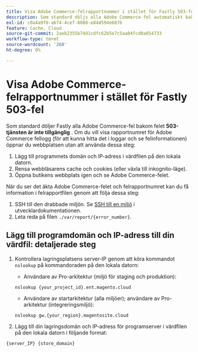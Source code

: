 ```yaml
---
title: Visa Adobe Commerce-felrapportnummer i stället för Fastly 503-fel
description: Som standard döljs alla Adobe Commerce-fel automatiskt bakom felet **503 Service Unavailable**. Om du vill visa rapportnumret för Adobe Commerce fellogg (för att kunna hitta det i loggar och se felinformationen) öppnar du webbplatsen utan att använda dessa steg:"
exl-id: c0a4a9f8-a674-4cef-8088-e844594e6076
feature: Cache, Cloud
source-git-commit: 2aeb2355b74d1cdfc62b5e7c5aa04fcd0a654733
workflow-type: tm+mt
source-wordcount: '260'
ht-degree: 0%

---
```


# Visa Adobe Commerce-felrapportnummer i stället för Fastly 503-fel

Som standard döljer Fastly alla Adobe Commerce-fel bakom felet **503-tjänsten är inte tillgänglig** . Om du vill visa rapportnumret för Adobe Commerce fellogg (för att kunna hitta det i loggar och se felinformationen) öppnar du webbplatsen utan att använda dessa steg:

1. Lägg till programmets domän och IP-adress i värdfilen på den lokala datorn.
1. Rensa webbläsarens cache och cookies (eller växla till inkognito-läge).
1. Öppna butikens webbplats igen och se Adobe Commerce-felet.

När du ser det äkta Adobe Commerce-felet och felrapportnumret kan du få information i felrapportfilen genom att följa dessa steg:

1. SSH till den drabbade miljön. Se [SSH till en miljö](https://experienceleague.adobe.com/en/docs/commerce-cloud-service/user-guide/develop/secure-connections) i utvecklardokumentationen.
1. Leta reda på filen `./var/report/{error_number}`.

## Lägg till programdomän och IP-adress till din värdfil: detaljerade steg

1. Kontrollera lagringsplatsens server-IP genom att köra kommandot `nslookup` på kommandoraden på den lokala datorn:
   * Användare av Pro-arkitektur (miljö för staging och produktion):

   ```
   nslookup {your_project_id}.ent.magento.cloud
   ```

   * Användare av startarkitektur (alla miljöer); användare av Pro-arkitektur (integreringsmiljö):

   ```
   nslookup gw.{your_region}.magentosite.cloud
   ```

1. Lägg till din lagringsdomän och IP-adress för programserver i värdfilen på den lokala datorn i följande format:

```
{server_IP} {store_domain}
```
